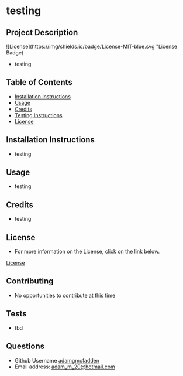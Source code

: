 
  # testing

  ## Project Description
  ![License](https://img/shields.io/badge/License-MIT-blue.svg "License Badge)

  - testing

  ## Table of Contents

  * [Installation Instructions](#installation)
  * [Usage](#usage)
  * [Credits](#credits)
  * [Testing Instructions](#testing)
  * [License](#license)

  ## Installation Instructions
  
  - testing

  ## Usage

  - testing

  ## Credits

  - testing

  ## License

  - For more information on the License, click on the link below. 

  [License](https://opensource.org/license/MIT)

  ## Contributing

  - No opportunities to contribute at this time

  ## Tests

  - tbd

  ## Questions

  - Github Username [adamgmcfadden](https://github.com/adamgmcfadden)
  - Email address: adam_m_20@hotmail.com


